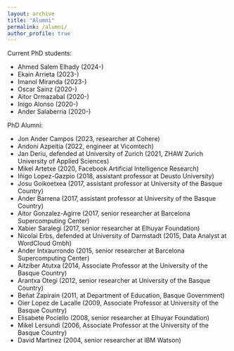 ```yaml
---
layout: archive
title: "Alumni"
permalink: /alumni/
author_profile: true
---
```



Current PhD students:
*    Ahmed Salem Elhady (2024-)
*    Ekain Arrieta (2023-)
*    Imanol Miranda (2023-)
*    Oscar Sainz (2020-)
*    Aitor Ormazabal (2020-)
*    Inigo Alonso (2020-)
*    Ander Salaberria (2020-)

PhD Alumni:
*    Jon Ander Campos (2023, researcher at Cohere)
*    Andoni Azpeitia (2022, engineer at Vicomtech)
*    Jan Deriu, defended at University of Zurich (2021, ZHAW Zurich University of Applied Sciences) 
*    Mikel Artetxe (2020, Facebook Artificial Intelligence Research)
*    Iñigo Lopez-Gazpio (2018, assistant professor at Deusto University)
*    Josu Goikoetxea (2017, assistant professor at University of the Basque Country)
*    Ander  Barrena (2017, assistant professor at University of the Basque Country)
*    Aitor Gonzalez-Agirre (2017, senior researcher at Barcelona Supercomputing Center)
*    Xabier Saralegi (2017, senior researcher at Elhuyar Foundation)
*    Nicolai Erbs, defended at University of Darmstadt (2015,  Data Analyst at WordCloud Gmbh)
*    Ander Intxaurrondo (2015, senior researcher at Barcelona Supercomputing Center)
*    Aitziber Atutxa (2014, Associate Professor at the University of the Basque Country)
*    Arantxa Otegi (2012, senior researcher at University of the Basque Country)
*    Beñat Zapirain (2011, at Department of Education, Basque Government)
*    Oier Lopez de Lacalle (2009, Associate Professor at University of the Basque Country)
*    Elisabete Pociello (2008, senior researcher at Elhuyar Foundation)
*    Mikel Lersundi (2006, Associate Professor at the University of the Basque Country)
*    David Martinez (2004, senior researcher at IBM Watson)


